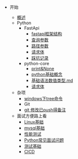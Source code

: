 - 开始

    - [概述](/README.md)
    - Python
        - FastApi
            - [fastapi框架结构](/python/fastapi/fastapi框架结构.md)
            - [查询参数](/python/fastapi/查询参数.md)
            - [路径参数](/python/fastapi/路径参数.md)
            - [请求体](/python/fastapi/请求体.md)
            - [踩坑记录](/python/fastapi/踩坑记录.md)
        - python-core
            - [print&None](/python/python_core/print&None.md)
            - [python基础概念](/python/python_core/python基础概念.md)
            - [基础语法数值类型.md](/python/python_core/基础语法数值类型.md)
            - [请求体](/python/python_core/闭包装饰器lambda柯里化.md)
    - 杂项
        - [windows下tree命令](/misc/windows下tree命令.md)
        - Git
        - [git 修改已push得备注](/misc/git/gitrebase.md)
    - 面试方便路上看
        - [Linux基础](/misc/testing/Linux基础.md)
        - [mysql基础](/misc/testing/mysql基础.md)
        - [性能测试](/misc/testing/性能测试.md)
        - [Python常见面试问题](/misc/testing/Python常见面试问题.md)
        - [测试基础](/misc/testing/测试基础.md)
        - [CICD](/misc/testing/CICD.md)
